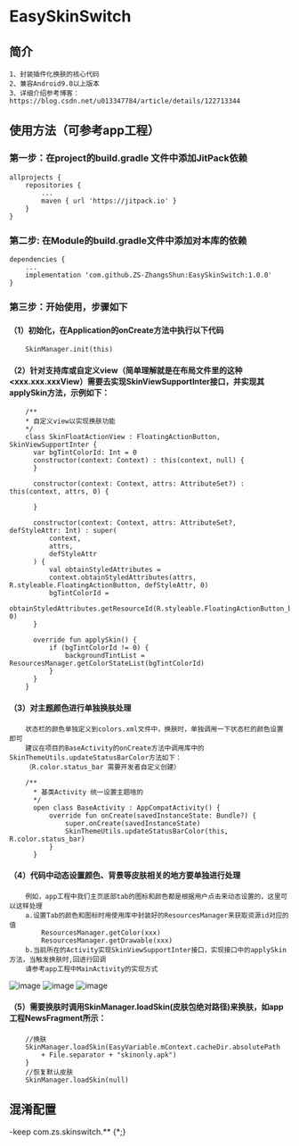 # EasySkinSwitch
## 简介

    1、封装插件化换肤的核心代码
    2、兼容Android9.0以上版本
    3、详细介绍参考博客：https://blog.csdn.net/u013347784/article/details/122713344

## 使用方法（可参考app工程）

### 第一步：在project的build.gradle 文件中添加JitPack依赖

    allprojects {
        repositories {
            ...
            maven { url 'https://jitpack.io' }
        }
    }

### 第二步: 在Module的build.gradle文件中添加对本库的依赖

    dependencies {
        ...
        implementation 'com.github.ZS-ZhangsShun:EasySkinSwitch:1.0.0'
    }


### 第三步：开始使用，步骤如下

#### （1）初始化，在Application的onCreate方法中执行以下代码
        SkinManager.init(this)
#### （2）针对支持库或自定义view（简单理解就是在布局文件里的这种 <xxx.xxx.xxxView）需要去实现SkinViewSupportInter接口，并实现其applySkin方法，示例如下：
        
        /**
        * 自定义view以实现换肤功能
        */
        class SkinFloatActionView : FloatingActionButton, SkinViewSupportInter {
          var bgTintColorId: Int = 0
          constructor(context: Context) : this(context, null) {
          }
        
          constructor(context: Context, attrs: AttributeSet?) : this(context, attrs, 0) {
        
          }
        
          constructor(context: Context, attrs: AttributeSet?, defStyleAttr: Int) : super(
              context,
              attrs,
              defStyleAttr
          ) {
              val obtainStyledAttributes =
              context.obtainStyledAttributes(attrs, R.styleable.FloatingActionButton, defStyleAttr, 0)
              bgTintColorId =
              obtainStyledAttributes.getResourceId(R.styleable.FloatingActionButton_backgroundTint, 0)
          }
        
          override fun applySkin() {
              if (bgTintColorId != 0) {
                  backgroundTintList = ResourcesManager.getColorStateList(bgTintColorId)
              }
          }
        }
        
#### （3）对主题颜色进行单独换肤处理
        状态栏的颜色单独定义到colors.xml文件中，换肤时，单独调用一下状态栏的颜色设置即可
        建议在项目的BaseActivity的onCreate方法中调用库中的SkinThemeUtils.updateStatusBarColor方法如下：
        （R.color.status_bar 需要开发者自定义创建）

        /**
          * 基类Activity 统一设置主题啥的
          */
          open class BaseActivity : AppCompatActivity() {
              override fun onCreate(savedInstanceState: Bundle?) {
                  super.onCreate(savedInstanceState)
                  SkinThemeUtils.updateStatusBarColor(this, R.color.status_bar)
              }
          }

#### （4）代码中动态设置颜色、背景等皮肤相关的地方要单独进行处理
        例如，app工程中我们主页底部tab的图标和颜色都是根据用户点击来动态设置的，这里可以这样处理
        a.设置Tab的颜色和图标时用使用库中封装好的ResourcesManager来获取资源id对应的值
            ResourcesManager.getColor(xxx)
            ResourcesManager.getDrawable(xxx)
        b.当前所在的Activity实现SkinViewSupportInter接口，实现接口中的applySkin方法，当触发换肤时,回进行回调
        请参考app工程中MainActivity的实现方式
![image](https://github.com/ZS-ZhangsShun/EasySkinSwitch/blob/master/app/img/ResourcesManager.png)
![image](https://github.com/ZS-ZhangsShun/EasySkinSwitch/blob/master/app/img/MainActivity.png)
![image](https://github.com/ZS-ZhangsShun/EasySkinSwitch/blob/master/app/img/MainActivity_applySkin.png)
#### （5）需要换肤时调用SkinManager.loadSkin(皮肤包绝对路径)来换肤，如app工程NewsFragment所示：
        //换肤
        SkinManager.loadSkin(EasyVariable.mContext.cacheDir.absolutePath
            + File.separator + "skinonly.apk")
        }
        //恢复默认皮肤
        SkinManager.loadSkin(null)

## 混淆配置
-keep com.zs.skinswitch.** {*;}
